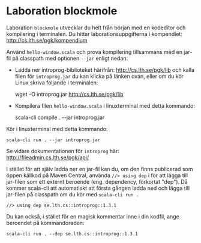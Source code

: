 # Laboration blockmole

Laboration `blockmole` utvecklar du helt från början med en kodeditor och kompilering i terminalen. Du hittar laborationsuppgifterna i kompendiet:
http://cs.lth.se/pgk/kompendium

Använd `hello-window.scala` och prova kompilering tillsammans med en jar-fil på classpath med optionen `--jar` enligt nedan:

* Ladda ner introprog-biblioteket härifrån: http://cs.lth.se/pgk/lib och kalla filen för `introprog.jar` du kan klicka på länken ovan, eller om du kör Linux skriva följande i terminalen:

  wget -O introprog.jar http://cs.lth.se/pgk/lib

* Kompilera filen `hello-window.scala` i linuxterminal med detta kommando:

    scala-cli compile . --jar introprog.jar 

Kör i linuxterminal med detta kommando:

    scala-cli run . --jar introprog.jar

Se vidare dokumentationen för `introprog` här: http://fileadmin.cs.lth.se/pgk/api/

I stället för att själv ladda ner en jar-fil kan du, om den finns publicerad som öppen källkod på Maven Central, använda `//> using dep` i för att lägga till jar-filen som ett externt beroende (eng. dependency, förkortat "dep"). Då kommer scala-cli att automatiskt att första gången ladda ned och lägga till jar-filen på classpath om du kör med `scala-cli run .` 

``` 
//> using dep se.lth.cs::introprog::1.3.1
```

Du kan också, i stället för en magisk kommentar inne i din kodfil, ange beroendet på kommandoraden: 

    scala-cli run . --dep se.lth.cs::introprog::1.3.1

